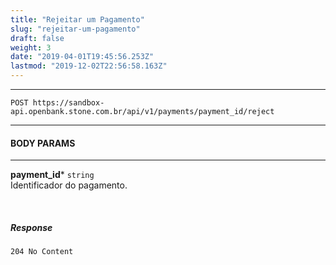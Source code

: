 ```yaml
---
title: "Rejeitar um Pagamento"
slug: "rejeitar-um-pagamento"
draft: false
weight: 3
date: "2019-04-01T19:45:56.253Z"
lastmod: "2019-12-02T22:56:58.163Z"
---
```

---

```
POST https://sandbox-api.openbank.stone.com.br/api/v1/payments/payment_id/reject
```
---

#### **BODY PARAMS**

---

**payment_id***  `string`
<br> Identificador do pagamento.

<br>

##### **Response**

```
204 No Content
```